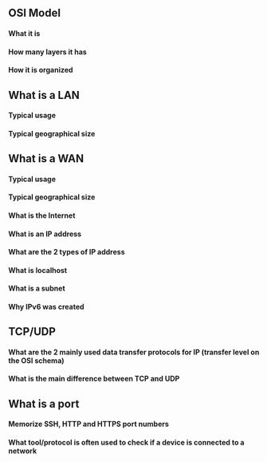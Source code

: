 ## OSI Model
#### What it is
#### How many layers it has
#### How it is organized
## What is a LAN
#### Typical usage
#### Typical geographical size
## What is a WAN
#### Typical usage
#### Typical geographical size
#### What is the Internet
#### What is an IP address
#### What are the 2 types of IP address
#### What is localhost
#### What is a subnet
#### Why IPv6 was created
## TCP/UDP
#### What are the 2 mainly used data transfer protocols for IP (transfer level on the OSI schema)
#### What is the main difference between TCP and UDP
## What is a port
#### Memorize SSH, HTTP and HTTPS port numbers
#### What tool/protocol is often used to check if a device is connected to a network